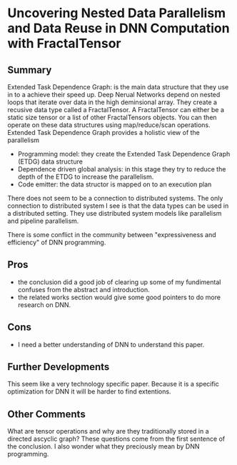 # Uncovering Nested Data Parallelism and Data Reuse in DNN Computation with FractalTensor
## Summary
Extended Task Dependence Graph: is the main data structure that they use in to a achieve their speed up.
Deep Nerual Networks depend on nested loops that iterate over data in the high deminsional array.
They create a recusive data type called a FractalTensor.
A FractalTensor can either be a static size tensor or a list of other FractalTensors objects.
You can then operate on these data structures using map/reduce/scan operations.
Extended Task Dependence Graph provides a holistic view of the parallelism

- Programming model: they create the Extended Task Dependence Graph (ETDG) data structure
- Dependence driven global analysis: in this stage they try to reduce the depth of the ETDG to increase the parallelism.
- Code emitter: the data structor is mapped on to an execution plan

There does not seem to be a connection to distributed systems.
The only connection to distributed system I see is that the data types can be used in a distributed setting.
They use distributed system models like parallelism and pipeline parallelism.

There is some conflict in the community between "expressiveness and efficiency" of DNN programming.

## Pros
- the conclusion did a good job of clearing up some of my fundimental confuses from the abstract and introduction.
- the related works section would give some good pointers to do more research on DNN.

## Cons
- I need a better understanding of DNN to understand this paper.

## Further Developments
This seem like a very technology specific paper.
Because it is a specific optimization for DNN it will be harder to find extentions.

## Other Comments
What are tensor operations and why are they traditionally stored in a directed ascyclic graph?
These questions come from the first sentence of the conclusion.
I also wonder what they preciously mean by DNN programming.






